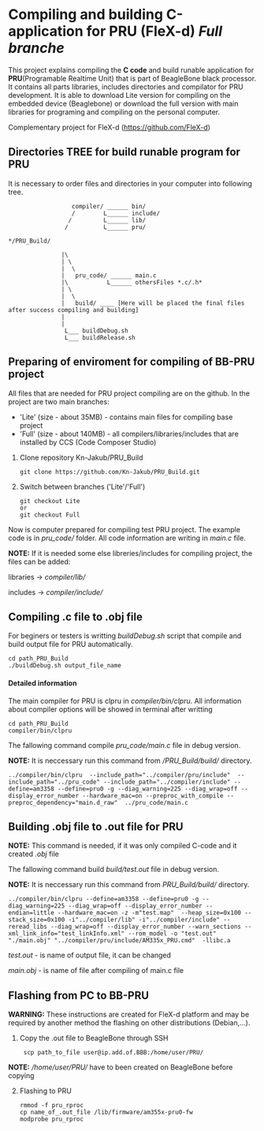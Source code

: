 
# Compiling and building C-application for PRU (FleX-d) *Full branche*

This project explains compiling the **C code** and build runable application for **PRU**(Programable Realtime Unit) that is part of BeagleBone black processor. It contains all parts libraries, includes directories and compilator for PRU development. It is able to download Lite version for compiling on the embedded device (Beaglebone) or download the full version with main libraries for programing and compiling on the personal computer.

Complementary project for FleX-d (https://github.com/FleX-d)

## Directories TREE for build runable program for PRU

It is necessary to order files and directories in your computer into following tree.

                      compiler/ ______ bin/
                      /        L______ include/        
                     /         L______ lib/
                    /          L______ pru/
    
    */PRU_Build/

                   |\
                   | \
                   |  \
                   |   pru_code/ ______ main.c
                   |\           L______ othersFiles *.c/.h*
                   | \
                   |  \
                   |   build/ ____ [Here will be placed the final files after success compiling and building]
                   |
                   |
                    L___ buildDebug.sh
                    L___ buildRelease.sh
              
## Preparing of enviroment for compiling of BB-PRU project 
All files that are needed for PRU project compiling are on the github.
In the project are two main branches: 
* 'Lite' (size - about 35MB) - contains main files for compiling base project
* 'Full' (size - about 140MB) - all compilers/libraries/includes that are installed by CCS (Code Composer Studio)

1.  Clone repository Kn-Jakub/PRU_Build

        git clone https://github.com/Kn-Jakub/PRU_Build.git
2.  Switch between branches ('Lite'/'Full')

        git checkout Lite
        or
        git checkout Full
Now is computer prepared for compiling test PRU project. The example code is in *pru_code/* folder. All code information are writing in *main.c* file.

**NOTE:** If it is needed some else libreries/includes for compiling project, the files can be added:

libraries -> *compiler/lib/*

includes -> *compiler/include/*

## Compiling .c file to .obj file
For beginers or testers is writting *buildDebug.sh* script that compile and build output file for PRU automatically. 

    cd path_PRU_Build
    ./buildDebug.sh output_file_name
    
#### Detailed information
The main compiler for PRU is clpru in *compiler/bin/clpru*. All information about compiler options will be showed in terminal after writting

    cd path_PRU_Build
    compiler/bin/clpru 
    
The fallowing command compile *pru_code/main.c* file in debug version.

**NOTE:** It is neccessary run this command from */PRU_Build/build/* directory.

    ../compiler/bin/clpru  --include_path="../compiler/pru/include"  --include_path="../pru_code" --include_path="../compiler/include" --define=am3358 --define=pru0 -g --diag_warning=225 --diag_wrap=off --display_error_number --hardware_mac=on --preproc_with_compile --preproc_dependency="main.d_raw"  ../pru_code/main.c


## Building .obj file to .out file for PRU
**NOTE:** This command is needed, if it was only compiled C-code and it created *.obj* file

The fallowing command build *build/test.out* file in debug version.

**NOTE:** It is neccessary run this command from *PRU_Build/build/* directory.

    ../compiler/bin/clpru --define=am3358 --define=pru0 -g --diag_warning=225 --diag_wrap=off --display_error_number --endian=little --hardware_mac=on -z -m"test.map"  --heap_size=0x100 --stack_size=0x100 -i"../compiler/lib" -i"../compiler/include" --reread_libs --diag_wrap=off --display_error_number --warn_sections --xml_link_info="test_linkInfo.xml" --rom_model -o "test.out" "./main.obj" "../compiler/pru/include/AM335x_PRU.cmd"  -llibc.a 

*test.out* - is name of output file, it can be changed

*main.obj* - is name of file after compiling of main.c file

## Flashing from PC to BB-PRU
**WARNING:** These instructions are created for FleX-d platform and may be required by another method the flashing on other distributions (Debian,...).

1. Copy the .out file to BeagleBone through SSH

        scp path_to_file user@ip.add.of.BBB:/home/user/PRU/
    
**NOTE:** */home/user/PRU/* have to been created on BeagleBone before copying

2.  Flashing to PRU

        rmmod -f pru_rproc
        cp name_of_.out_file /lib/firmware/am355x-pru0-fw
        modprobe pru_rproc




